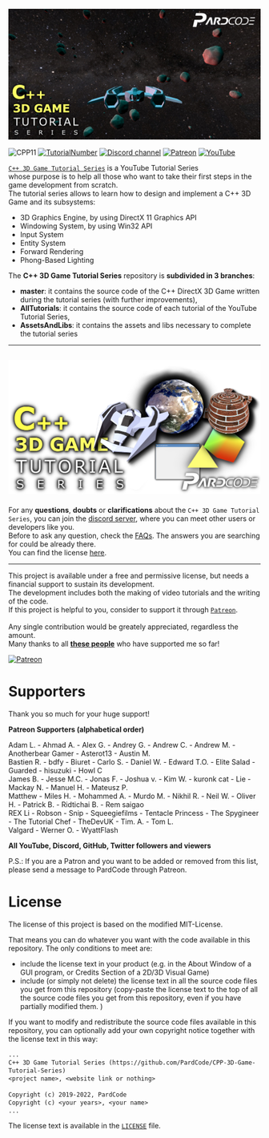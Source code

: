 ![](Media/cpp3dgame-showcase.jpg)

![CPP11](https://img.shields.io/badge/C++->=11-blue)
[![TutorialNumber](https://img.shields.io/badge/NumberOfTutorials-30-blue)]()
[![Discord channel](https://img.shields.io/discord/622797245368238082?logo=discord)](https://discord.gg/RymBzwKPyZ)
[![Patreon](https://img.shields.io/badge/Patreon-Donate-orange)](https://www.patreon.com/pardcode)
[![YouTube](https://img.shields.io/badge/YouTube-Subscribe-red)](https://www.youtube.com/channel/UCs1ssVSR49YItKE7DZ3-Jcw)

[`C++ 3D Game Tutorial Series`](https://www.youtube.com/playlist?list=PLv8DnRaQOs5-ST_VDqgbbMRtzMtpK36Hy) is a YouTube Tutorial Series</br>
whose purpose is to help all those who want to take their first steps in the game development from scratch.</br>
The tutorial series allows to learn how to design and implement a C++ 3D Game and its subsystems: 

- 3D Graphics Engine, by using DirectX 11 Graphics API</br>
- Windowing System, by using Win32 API</br>
- Input System</br>
- Entity System</br>
- Forward Rendering</br>
- Phong-Based Lighting</br>

The **C++ 3D Game Tutorial Series** repository is **subdivided in 3 branches**:</br>

- **master**: it contains the source code of the C++ DirectX 3D Game written during the tutorial series (with further improvements),</br>
- **AllTutorials**: it contains the source code of each tutorial of the YouTube Tutorial Series,</br>
- **AssetsAndLibs**: it contains the assets and libs necessary to complete the tutorial series</br>

---
![](Media/banner_github.png)
---


For any **questions**, **doubts** or **clarifications** about the `C++ 3D Game Tutorial Series`, you can join
the [discord server](https://discord.gg/RymBzwKPyZ), where you can meet other users or developers like you.<br/>
Before to ask any question, check the [FAQs](https://github.com/PardCode/CPP-3D-Game-Tutorial-Series/wiki/Frequently-Asked-Questions).
The answers you are searching for could be already there.<br/>
You can find the license [here](#license).

---

This project is available under a free and permissive license, but needs a financial support to sustain its development.<br/> 
The development includes both the making of video tutorials and the writing of the code.<br/> 
If this project is helpful to you, consider to support it through [`Patreon`](https://www.patreon.com/pardcode).<br/>  
Any single contribution would be greately appreciated, regardless the amount.<br/>
Many thanks to all [**these people**](#supporters) who have supported me so far! <br/>
  
[![Patreon](https://img.shields.io/badge/Patreon-Donate-orange)](https://www.patreon.com/pardcode)  


# Supporters

Thank you so much for your huge support!

**Patreon Supporters (alphabetical order)**  

Adam L. - Ahmad A. - Alex G. - Andrey G. - Andrew C. - Andrew M. - Anotherbear Gamer - Asterot13 - Austin M.<br/>
Bastien R. - bdfy - Biuret - Carlo S. - Daniel W. - Edward T.O. - Elite Salad - Guarded - hisuzuki - Howl C<br/>
James B. - Jesse M.C. - Jonas F. - Joshua v. - Kim W. - kuronk cat - Lie - Mackay N. - Manuel H. - Mateusz P.<br/>
Matthew - Miles H. - Mohammed A. - Murdo M. - Nikhil R. - Neil W. - Oliver H. - Patrick B. - Ridtichai B. - Rem saigao<br/>
REX Li - Robson - Snip - Squeegiefilms - Tentacle Princess - The Spygineer - The Tutorial Chef - TheDevUK - Tim. A. - Tom L.<br/>
Valgard - Werner O. - WyattFlash<br/>

**All YouTube, Discord, GitHub, Twitter followers and viewers** 

P.S.: If you are a Patron and you want to be added or removed from this list,
please send a message to PardCode through Patreon.

# License

The license of this project is based on the modified MIT-License.

That means you can do whatever you want with the code available in this repository. 
The only conditions to meet are:

- include the license text in your product (e.g. in the About Window of a GUI program, or Credits Section of a 2D/3D Visual Game)
- include (or simply not delete) the license text in all the source code files you get from this repository (copy-paste the license text to the top of all the source code files you get from this repository, even if you have partially modified them. )


If you want to modify and redistribute the source code files available in this repository, you can optionally add your own copyright notice together with the license text in this way:

```
...
C++ 3D Game Tutorial Series (https://github.com/PardCode/CPP-3D-Game-Tutorial-Series)
<project name>, <website link or nothing>
  
Copyright (c) 2019-2022, PardCode
Copyright (c) <your years>, <your name>  
...
```

The license text is available in the [`LICENSE`](https://github.com/PardCode/CPP-3D-Game-Tutorial-Series/blob/AllTutorials/LICENSE) file.
